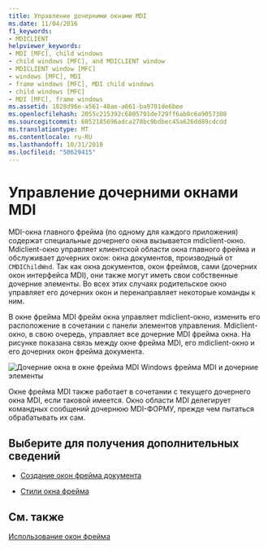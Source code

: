 ```yaml
---
title: Управление дочерними окнами MDI
ms.date: 11/04/2016
f1_keywords:
- MDICLIENT
helpviewer_keywords:
- MDI [MFC], child windows
- child windows [MFC], and MDICLIENT window
- MDICLIENT window [MFC]
- windows [MFC], MDI
- frame windows [MFC], MDI child windows
- child windows [MFC]
- MDI [MFC], frame windows
ms.assetid: 1828d96e-a561-48ae-a661-ba9701de6bee
ms.openlocfilehash: 2055c215392c6805791de729ff6ab8c6a9057308
ms.sourcegitcommit: 6052185696adca270bc9bdbec45a626dd89cdcdd
ms.translationtype: MT
ms.contentlocale: ru-RU
ms.lasthandoff: 10/31/2018
ms.locfileid: "50629415"
---
```

# <a name="managing-mdi-child-windows"></a>Управление дочерними окнами MDI

MDI-окна главного фрейма (по одному для каждого приложения) содержат специальные дочернего окна вызывается mdiclient-окно. Mdiclient-окно управляет клиентской области окна главного фрейма и обслуживает дочерних окон: окна документов, производный от `CMDIChildWnd`. Так как окна документов, окон фреймов, сами (дочерних окон интерфейса MDI), они также могут иметь свои собственные дочерние элементы. Во всех этих случаях родительское окно управляет его дочерних окон и перенаправляет некоторые команды к ним.

В окне фрейма MDI фрейм окна управляет mdiclient-окно, изменить его расположение в сочетании с панели элементов управления. Mdiclient-окно, в свою очередь, управляет все дочерние MDI фрейма окна. На рисунке показана связь между окне фрейма MDI, его mdiclient-окно и его дочерних окон фрейма документа.

![Дочерние окна в окне фрейма MDI](../mfc/media/vc37gb1.gif "vc37gb1") Windows фрейма MDI и дочерние элементы

Окне фрейма MDI также работает в сочетании с текущего дочернего окна MDI, если таковой имеется. Окно области MDI делегирует командных сообщений дочернюю MDI-ФОРМУ, прежде чем пытаться обрабатывать их сам.

## <a name="what-do-you-want-to-know-more-about"></a>Выберите для получения дополнительных сведений

- [Создание окон фрейма документа](../mfc/creating-document-frame-windows.md)

- [Стили окна фрейма](../mfc/frame-window-styles-cpp.md)

## <a name="see-also"></a>См. также

[Использование окон фрейма](../mfc/using-frame-windows.md)

